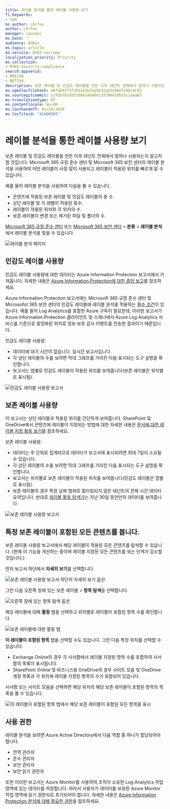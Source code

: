```yaml
---
title: 레이블 분석을 통한 레이블 사용량 보기
f1.keywords:
- CSH
ms.author: chrfox
author: chrfox
manager: laurawi
ms.date: ''
audience: Admin
ms.topic: article
ms.service: O365-seccomp
localization_priority: Priority
ms.collection:
- M365-security-compliance
search.appverid:
- MOE150
- MET150
description: 보존 레이블 및 민감도 레이블을 만든 이후 테넌트 전체에서 얼마나 사용되는지 알고자 할 것입니다. Microsoft 365 규정 준수 센터 및 Microsoft 365 보안 센터의 레이블 분석을 사용하여 어떤 레이블이 사장 많이 사용되고 레이블이 적용된 위치를 빠르게 알 수 있습니다.
ms.openlocfilehash: e67ab03f3fd551b5b23e5632a42248e7248c9c93
ms.sourcegitcommit: 1c91b7b24537d0e54d484c3379043db53c1aea65
ms.translationtype: HT
ms.contentlocale: ko-KR
ms.lasthandoff: 01/29/2020
ms.locfileid: "41600585"
---
```

# <a name="view-label-usage-with-label-analytics"></a>레이블 분석을 통한 레이블 사용량 보기

보존 레이블 및 민감도 레이블을 만든 이후 테넌트 전체에서 얼마나 사용되는지 알고자 할 것입니다. Microsoft 365 규정 준수 센터 및 Microsoft 365 보안 센터의 레이블 분석을 사용하여 어떤 레이블이 사장 많이 사용되고 레이블이 적용된 위치를 빠르게 알 수 있습니다.

예를 들어 레이블 분석을 사용하여 다음을 볼 수 있습니다.

- 콘텐츠에 적용된 보존 레이블 및 민감도 레이블의 총 수.
- 상단 레이블 및 각 레벨이 적용된 횟수.
- 레이블이 적용된 위치와 각 위치의 수.
- 보존 레이블이 변경 또는 제거된 파일 및 폴더의 수.

[Microsoft 365 규정 준수 센터](https://compliance.microsoft.com/labelanalytics) 또는 [Microsoft 365 보안 센터](https://security.microsoft.com/labelanalytics) > **분류** > **레이블 분석**에서 레이블 분석을 찾을 수 있습니다.

![레이블 분석 페이지](media/label-analytics-page.png)

## <a name="sensitivity-label-usage"></a>민감도 레이블 사용량

민감도 레이블 사용량에 대한 데이터는 Azure Information Protection 보고서에서 가져옵니다. 자세한 내용은 [Azure Information Protection에 대한 중앙 보고](https://docs.microsoft.com/azure/information-protection/reports-aip)를 참조하세요.

Azure Information Protection 보고서에는 Microsoft 365 규정 준수 센터 및 Microsofot 365 보안 센터의 민감도 레이블에 레이블 분석을 적용하는 [필수 조건](/azure/information-protection/reports-aip#prerequisites)이 있습니다. 예를 들어 Log Analytics를 포함한 Azure 구독이 필요한데, 이러한 보고서가 Azure Information Protection 클라이언트 및 스캐너에서 Azure Log Analytics 서비스를 기준으로 중앙화된 위치로 정보 보호 감사 이벤트를 전송한 결과이기 때문입니다.

민감도 레이블 사용량:

- 데이터에 대기 시간이 없습니다. 실시간 보고서입니다.
- 각 상단 레이블의 수를 보려면 막대 그래프를 가리킨 다음 표시되는 도구 설명을 확인합니다.
- 보고서는 앱별로 민감도 레이블이 적용된 위치를 보여줍니다(보존 레이블은 위치별로 표시됨).

![민감도 레이블 사용량 보고서](media/sensitivity-label-usage-report.png)

## <a name="retention-label-usage"></a>보존 레이블 사용량

이 보고서는 상단 레이블과 적용된 위치를 간단하게 보여줍니다. SharePoint 및 OneDrive에서 콘텐츠에 레이블이 지정되는 방법에 대한 자세한 내용은 [문서에 대한 레이블 지정 활동 보기](view-label-activity-for-documents.md)를 참조하세요.

보존 레이블 사용량:

- 데이터는 주 단위로 집계되므로 데이터가 보고서에 표시되려면 최대 7일이 소요될 수 있습니다.
- 각 상단 레이블의 수를 보려면 막대 그래프를 가리킨 다음 표시되는 도구 설명을 확인합니다.
- 보고서는 위치별로 보존 레이블이 적용된 위치를 보여줍니다(민감도 레이블은 앱별로 표시됨).
- 보존 레이블의 경우 특정 날짜 범위로 필터링되지 않은 테넌트의 전체 시간 데이터 요약입니다. 반대로 [레이블 활동 탐색기](view-label-activity-for-documents.md)는 지난 30일 동안만의 데이터를 보여줍니다.

![보존 레이블 사용량 보고서](media/retention-label-usage-report.png)

## <a name="view-all-content-with-a-specific-retention-label"></a>특정 보존 레이블이 포함된 모든 콘텐츠를 봅니다.

보존 레이블 사용량 보고서에서 해당 레이블이 적용된 모든 콘텐츠를 탐색할 수 있습니다. (현재 이 기능을 개선하는 중이며 레이블 지정된 모든 콘텐츠를 보는 단계가 감소할 것입니다.)

먼저 보고서 하단에서 **자세히 보기**를 선택합니다.

![보존 레이블 사용량 보고서 하단의 자세히 보기 옵션](media/retention-label-usage-view-details.png)

그런 다음 오른쪽 창에 있는 보존 레이블 > **항목 탐색**을 선택합니다.

![오른쪽 창에 있는 항목 탐색 옵션](media/retention-label-usage-explore-items.png)

해당 레이블에 대해 **활동** 탭을 선택하고 위치별로 레이블이 포함된 항목 수를 확인합니다.

![보존 레이블에 대한 활동 탭](media/retention-label-usage-activity-tab.png)

**이 레이블이 포함된 항목** 탭을 선택할 수도 있습니다. 그런 다음 특정 위치를 선택할 수 있습니다.

- Exchange Online의 경우 각 사서함에서 레이블 지정된 항목 수를 포함하여 사서함의 목록이 표시됩니다.
- SharePoint Online 및 비즈니스용 OneDrive의 경우 사이트 모음 및 OneDrive 계정 목록과 각 위치에 레이블 지정된 항목의 수가 포함되어 있습니다.

사서함 또는 사이트 모음을 선택하면 해당 위치의 해당 보존 레이블이 포함된 항목의 목록을 볼 수 있습니다.

![이 레이블이 포함된 항목 탭에서 해당 보존 레이블이 포함된 모든 항목을 표시](media/retention-label-usage-content-explorer.png)

## <a name="permissions"></a>사용 권한

레이블 분석을 보려면 Azure Active Directory에서 다음 역할 중 하나가 할당되어야 합니다.

- 전역 관리자
- 준수 관리자
- 보안 관리자
- 보안 읽기 권한자

또한 이러한 보고서는 Azure Monitor를 사용하여 조직이 소유한 Log Analytics 작업 영역에 있는 데이터를 저장합니다. 따라서 사용자가 데이터를 보유한 Azure Monitor 작업 영역에 읽기 권한자로 추가되어야 합니다. 자세한 내용은 [Azure Information Protection 분석에 대해 필요한 권한](https://docs.microsoft.com/azure/information-protection/reports-aip#permissions-required-for-azure-information-protection-analytics)을 참조하세요.

